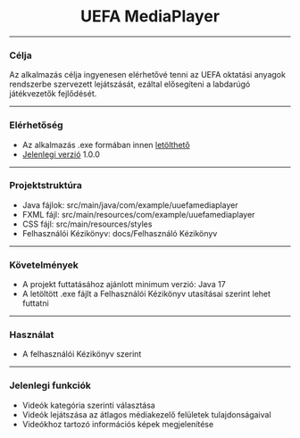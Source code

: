 <h1 align="center">UEFA MediaPlayer</h1>

***
### Célja
Az alkalmazás célja ingyenesen elérhetővé tenni az UEFA oktatási anyagok rendszerbe szervezett lejátszását, ezáltal elősegíteni a labdarúgó játékvezetők fejlődését.
***
### Elérhetőség
- Az alkalmazás .exe formában innen [letölthető](https://drive.google.com/drive/folders/1D7tqfXzvJrLM8vRDZBDvScbeVijj1w0I?usp=sharing)
- [Jelenlegi verzió](changelog.md) 1.0.0
***
### Projektstruktúra
- Java fájlok: src/main/java/com/example/uuefamediaplayer
- FXML fájl: src/main/resources/com/example/uuefamediaplayer
- CSS fájl: src/main/resources/styles
- Felhasználói Kézikönyv: docs/Felhasználó Kézikönyv
***
### Követelmények
- A projekt futtatásához ajánlott minimum verzió: Java 17
- A letöltött .exe fájlt a Felhasználói Kézikönyv utasításai szerint lehet futtatni
***
### Használat
- A felhasználói Kézikönyv szerint
***
### Jelenlegi funkciók
- Videók kategória szerinti választása
- Videók lejátszása az átlagos médiakezelő felületek tulajdonságaival
- Videókhoz tartozó információs képek megjelenítése
